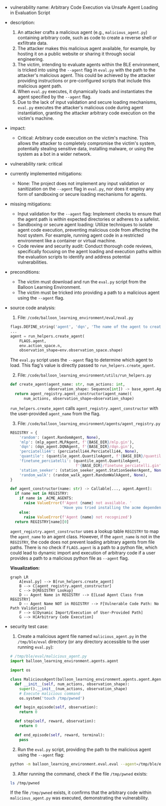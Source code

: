 - vulnerability name: Arbitrary Code Execution via Unsafe Agent Loading in Evaluation Script
- description:
    1. An attacker crafts a malicious agent (e.g., `malicious_agent.py`) containing arbitrary code, such as code to create a reverse shell or exfiltrate data.
    2. The attacker makes this malicious agent available, for example, by hosting it on a public website or sharing it through social engineering.
    3. The victim, intending to evaluate agents within the BLE environment, is tricked into using the `--agent` flag in `eval.py` with the path to the attacker's malicious agent. This could be achieved by the attacker providing instructions or pre-configured scripts that include this malicious agent path.
    4. When `eval.py` executes, it dynamically loads and instantiates the agent specified by the `--agent` flag.
    5. Due to the lack of input validation and secure loading mechanisms, `eval.py` executes the attacker's malicious code during agent instantiation, granting the attacker arbitrary code execution on the victim's machine.
- impact:
    - Critical: Arbitrary code execution on the victim's machine. This allows the attacker to completely compromise the victim's system, potentially stealing sensitive data, installing malware, or using the system as a bot in a wider network.
- vulnerability rank: critical
- currently implemented mitigations:
    - None: The project does not implement any input validation or sanitization on the `--agent` flag in `eval.py`, nor does it employ any form of sandboxing or secure loading mechanisms for agents.
- missing mitigations:
    - Input validation for the `--agent` flag: Implement checks to ensure that the agent path is within expected directories or adheres to a safelist.
    - Sandboxing or secure agent loading: Utilize techniques to isolate agent code execution, preventing malicious code from affecting the host system. For example, running agent code in a restricted environment like a container or virtual machine.
    - Code review and security audit: Conduct thorough code reviews, specifically focusing on the agent loading and execution paths within the evaluation scripts to identify and address potential vulnerabilities.
- preconditions:
    - The victim must download and run the `eval.py` script from the Balloon Learning Environment.
    - The victim must be tricked into providing a path to a malicious agent using the `--agent` flag.
- source code analysis:
    1. File: `/code/balloon_learning_environment/eval/eval.py`
    ```python
    flags.DEFINE_string('agent', 'dqn', 'The name of the agent to create.')
    ...
    agent = run_helpers.create_agent(
        FLAGS.agent,
        env.action_space.n,
        observation_shape=env.observation_space.shape)
    ```
    The `eval.py` script uses the `--agent` flag to determine which agent to load. This flag's value is directly passed to `run_helpers.create_agent`.

    2. File: `/code/balloon_learning_environment/utils/run_helpers.py`
    ```python
    def create_agent(agent_name: str, num_actions: int,
                     observation_shape: Sequence[int]) -> base_agent.Agent:
      return agent_registry.agent_constructor(agent_name)(
          num_actions, observation_shape=observation_shape)
    ```
    `run_helpers.create_agent` calls `agent_registry.agent_constructor` with the user-provided `agent_name` from the flag.

    3. File: `/code/balloon_learning_environment/agents/agent_registry.py`
    ```python
    REGISTRY = {
        'random': (agent.RandomAgent, None),
        'mlp': (mlp_agent.MLPAgent, f'{BASE_DIR}/mlp.gin'),
        'dqn': (dqn_agent.DQNAgent, f'{BASE_DIR}/dqn.gin'),
        'perciatelli44': (perciatelli44.Perciatelli44, None),
        'quantile': (quantile_agent.QuantileAgent, f'{BASE_DIR}/quantile.gin'),
        'finetune_perciatelli': (quantile_agent.QuantileAgent,
                                 f'{BASE_DIR}/finetune_perciatelli.gin'),
        'station_seeker': (station_seeker_agent.StationSeekerAgent, None),
        'random_walk': (random_walk_agent.RandomWalkAgent, None),
    }

    def agent_constructor(name: str) -> Callable[..., agent.Agent]:
      if name not in REGISTRY:
        if name in _ACME_AGENTS:
          raise ValueError(f'Agent {name} not available. '
                           'Have you tried installing the acme dependencies?')
        else:
          raise ValueError(f'Agent {name} not recognized')
      return REGISTRY[name][0]
    ```
    `agent_registry.agent_constructor` uses a lookup table `REGISTRY` to map the `agent_name` to an agent class. However, if the `agent_name` is not in the `REGISTRY`, the code does not prevent loading arbitrary agents from file paths. There is no check if `FLAGS.agent` is a path to a python file, which could lead to dynamic import and execution of arbitrary code if a user provides a path to a malicious python file as `--agent` flag.

    **Visualization:**

    ```mermaid
    graph LR
        A[eval.py] --> B[run_helpers.create_agent]
        B --> C[agent_registry.agent_constructor]
        C --> D{REGISTRY Lookup}
        D -- Agent Name in REGISTRY --> E[Load Agent Class from REGISTRY]
        D -- Agent Name NOT in REGISTRY --> F[Vulnerable Code Path: No Path Validation]
        F --> G[Dynamic Import/Execution of User-Provided Path]
        G --> H[Arbitrary Code Execution]
    ```

- security test case:
    1. Create a malicious agent file named `malicious_agent.py` in the `/tmp/ble/eval` directory (or any directory accessible to the user running `eval.py`):
    ```python
    # /tmp/ble/eval/malicious_agent.py
    import balloon_learning_environment.agents.agent

    import os

    class MaliciousAgent(balloon_learning_environment.agents.agent.Agent):
      def __init__(self, num_actions, observation_shape):
        super().__init__(num_actions, observation_shape)
        # Execute malicious command
        os.system('touch /tmp/pwned')

      def begin_episode(self, observation):
        return 0

      def step(self, reward, observation):
        return 0

      def end_episode(self, reward, terminal):
        pass
    ```
    2. Run the `eval.py` script, providing the path to the malicious agent using the `--agent` flag:
    ```bash
    python -m balloon_learning_environment.eval.eval --agent=/tmp/ble/eval/malicious_agent.py --suite=micro_eval --output_dir=/tmp/ble/eval
    ```
    3. After running the command, check if the file `/tmp/pwned` exists:
    ```bash
    ls /tmp/pwned
    ```
    If the file `/tmp/pwned` exists, it confirms that the arbitrary code within `malicious_agent.py` was executed, demonstrating the vulnerability.